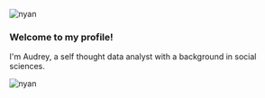![nyan](https://user-images.githubusercontent.com/107768549/216366646-8cf13ead-67ee-4b44-8d1b-2c5548440ac8.gif)

### **Welcome to my profile!** 

I'm Audrey, a self thought data analyst with a background in social sciences.

![nyan](https://user-images.githubusercontent.com/107768549/216366646-8cf13ead-67ee-4b44-8d1b-2c5548440ac8.gif)
